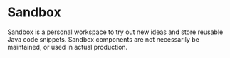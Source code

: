 # Sandbox
Sandbox is a personal workspace to try out new ideas and store reusable Java code snippets. Sandbox components are not necessarily be maintained, or used in actual production.